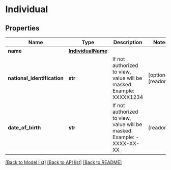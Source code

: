 # Individual

## Properties
Name | Type | Description | Notes
------------ | ------------- | ------------- | -------------
**name** | [**IndividualName**](IndividualName.md) |  | 
**national_identification** | **str** | If not authorized to view, value will be masked. Example: XXXXX1234 | [optional] [readonly] 
**date_of_birth** | **str** | If not authorized to view, value will be masked. Example: - XXXX-XX-XX | [readonly] 

[[Back to Model list]](../README.md#documentation-for-models) [[Back to API list]](../README.md#documentation-for-api-endpoints) [[Back to README]](../README.md)


